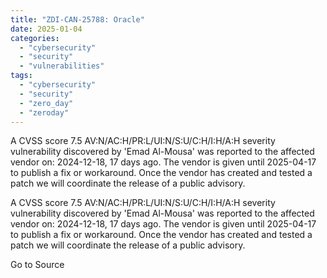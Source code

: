 ```yaml
---
title: "ZDI-CAN-25788: Oracle"
date: 2025-01-04
categories: 
  - "cybersecurity"
  - "security"
  - "vulnerabilities"
tags: 
  - "cybersecurity"
  - "security"
  - "zero_day"
  - "zeroday"
---
```


A CVSS score 7.5 AV:N/AC:H/PR:L/UI:N/S:U/C:H/I:H/A:H severity vulnerability discovered by 'Emad Al-Mousa' was reported to the affected vendor on: 2024-12-18, 17 days ago. The vendor is given until 2025-04-17 to publish a fix or workaround. Once the vendor has created and tested a patch we will coordinate the release of a public advisory.

A CVSS score 7.5 AV:N/AC:H/PR:L/UI:N/S:U/C:H/I:H/A:H severity vulnerability discovered by 'Emad Al-Mousa' was reported to the affected vendor on: 2024-12-18, 17 days ago. The vendor is given until 2025-04-17 to publish a fix or workaround. Once the vendor has created and tested a patch we will coordinate the release of a public advisory.

Go to Source
